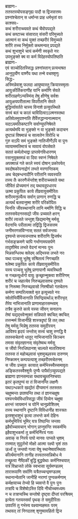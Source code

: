 ब्राह्मणः-  
ततस्तस्योपसङ्गृह्य पादौ स द्विजसत्तमः  
प्रश्नांश्चेतान् स धर्मान्स प्राह धर्मभृतां वरः  
काश्यपः-  
कथं शरीराच्च्यवते कथं चैवोपपद्यते  
कथं कष्टाच्च संसारात् संसरी परिमुच्यते  
आत्मानं वा कथं युक्तं तच्छरीरं विमुच्यते  
शरीरे तच्च निर्मुक्तो कथमन्यत् प्रपद्यते  
कथं शुभाशुभे चायं कर्मणी स्वकृते नरः  
उपभुङ्क्ते क्व वा कर्म विदेहस्योपतिष्ठति  
ब्राह्मणः-  
एवं सञ्चोदितस्सिद्धः प्रश्नांस्तान् प्रत्यभाषत  
आनुपूर्व्येण वार्ष्णेय यथा तन्मे वचश्शृणुः  
सिद्धः-  
अस्मिन्नेवाशु फलदा आयुष्यास्तु क्रियास्स्मृताः  
आयुःकीर्तिकराणीह यानि कर्माणि सेवते  
शरीरग्रहणेऽन्यस्मिंस् तेषु क्षीणेषु सर्वशः  
आयुःक्षयपरीतात्मा विपरीतानि सेवते  
बुद्धिर्व्यावर्तते चास्य विनाशे प्रत्युपस्थिते  
सत्त्वं बलं च कालं चाविदित्वाऽऽत्मनस्तथा  
अतिवेलमुपाश्नाति तैर्विरुद्धान्यनात्मवान्  
यदाऽयमतिकष्टानि सर्वाण्युपनिषेवते  
अत्यर्थमपि वा भुङ्क्ते न वा भुङ्क्ते कदाचन  
दुष्टान्नं विषमान्नं च सात्वतेन विरोधि च  
गुरु वाऽपि समं भुङ्क्ते नातिजीर्णेऽपि वा पुनः  
व्यायाममतिमात्रं च व्यवायं वोपसेवते  
सततं कर्मलोभाद्वा प्राप्तवेगविधारणम्  
रसानुयुक्तमन्नं वा दिवा स्वप्नं निषेवते  
अपक्वान्नं गते काले स्वयं दोषान् प्रकोपयेत्  
स्वदोषकोपनाद्रोगं लभते मरणान्तिकम्  
अथ चेद्बन्धनादीनि परीतानि व्यवस्यति  
तस्य तैः कारणैर्जन्तोश् शरीराच्च्यवते यथा  
जीवितं प्रोच्यमानं तद् यथावदुपधारय  
ऊष्मा प्रकुपितः काये तीव्रवायुसमीरितः  
शरीरमनुपर्येत्य सर्वान् प्राणान् रुणद्धि च  
अत्यर्थं बलवानूष्मा शरीरे परिकोपितः  
भिनत्ति जीवस्थानानि तानि मर्माणि विद्धि च  
ततस्सवेदनस्सद्यो जीवः प्रच्यवते क्षरन्  
शरीरं त्यजते जन्तुश् छिद्यमानेषु मर्मसु  
वेदनाभिः परीतात्मा तद्विद्धि द्विजसत्तम  
जनीमरणसंविग्नास् सततं सर्वजन्तवः  
दृश्यन्ते सन्त्यजन्तश्च शरीराणि द्विजर्षभ  
गर्भसङ्क्रमणे चापि गर्भाणामपसर्पणे  
तादृशीमेव लभते वेदनां मानवः पुनः  
भिन्नसन्धिरथ क्लेदम् अद्भिस्स लभते नरः  
यथा पञ्चसु भूतेषु संश्रितत्वं निगच्छति  
श्लेष्मा प्रकुपितः काये तीव्रवायुसमीरितः  
यस्य पञ्चसु भूतेषु प्राणापानौ व्यवस्थितौ  
स गच्छत्यूर्ध्वगो वायुः कृच्छ्रान्मुक्त्वा शरीरिणम्  
शरीरं च जहात्येव निरुच्छ्वासश्च दृश्यते  
स निरूष्मा निरुच्छ्वासो निश्श्रीको गतचेतनः  
कर्मणा सम्परित्यक्तो मृत इत्युच्यते नरः  
स्रोतोभिर्यैर्विजानाति त्विन्द्रियार्थाञ् शरीरभृत्  
तैरेव नाभिजानाति प्राणामाहारसम्भवम्  
तत्रैव कुरुते काये यस्स जीवन् सनातनः  
तेषां यद्यद्भवेन्मुक्तं सन्निपाते क्वचित् क्वचित्  
तत्तन्मर्म विजानीहि शास्त्रदृष्टं हि तत् तथा  
तेषु मर्मसु भिन्नेषु ततस्स समुदीरयन्  
आविश्य हृदयं जन्तोस् सत्त्वं चाशु रुणद्धि वै  
ततस्सचेतनो धातुर् नाभिजानाति किञ्चन  
तमसा संवृतज्ञानस् संवृतेष्वथ मर्मसु  
स जीवो निरधिष्ठानश् चाल्यते मातरिश्वना  
ततस्स तं महोच्छ्वासं भृशमुच्छ्वस्य दारुणम्  
निष्क्रामन् कम्पयत्याशु तच्छरीरमचेतनम्  
स जीवः प्रच्युतः कायात् कर्मभिस्स्वैस्समावृतः  
अङ्कितस्स्वैश्शुभैः पुण्यैः पापैर्वाऽप्युपपद्यते  
ब्राह्मणा ज्ञानसम्पन्ना यथावच्छ्रुतनिश्चयाः  
इतरं कृतपुण्यं वा तं विजानन्ति लक्षणैः  
यथाऽन्धकारे खद्योतं दीप्यमानं ततस्ततः  
चक्षुष्मन्तः प्रपश्यन्ति तथा तं ज्ञानचक्षुषः  
पश्यन्त्येवंविधास्सिद्धा जीवं दिव्येन चक्षुषा  
क्षरन्तं जायमानं च योनिं चानुप्रवेशितम्  
तस्य स्थानानि दृष्टानि विविधानीह शास्त्रतः  
इतश्शुभाशुभं कृत्वा लभन्ते कर्म देहिनः  
कर्मभूमिरियं भूमिर् यत्र तिष्ठन्ति जन्तवः  
इहैवोच्चावचान् भोगान् प्राप्नुवन्ति स्वकर्मभिः  
इहैवाशुभकर्मा तु कर्मभिर्निरयं गताः  
अवाक् स निरये पापो मानवः पाप्यते भृशम्  
तस्मात् सुदुर्लभो मोक्षो आत्मा रक्ष्यो भृशं ततः  
ऊर्ध्वं तु जन्तवो गत्वा येषु स्थानेष्ववस्थिताः  
कीर्त्यमानानि तानीह तत्त्वतस्सन्निबोध मे  
तच्छ्रुत्वा नैष्ठिकीं बुद्धिं बुद्ध्येथाः कर्मनिश्चयात्  
यत्र विभ्राजते लोके स्वभासा सूर्यमण्डलम्  
तारारूपाणि सर्वाणि यत्रैतच्चन्द्रमण्डलम्  
स्थानान्येतानि जानीहि नराणां पुण्यकर्मणाम्  
कर्मक्षयाच्च तेभ्यो हि च्यवन्ते वै पुनः पुनः  
तत्रापि च विशेषोऽस्ति दिवि नीचोच्चमध्यमः  
न च तत्राप्यस्थि सन्तोषो दृष्ट्वा दीप्तां परश्रियम्  
इत्येता गतयस्सर्वा पृथक् ते समुदीरिताः  
उपपत्तिं तु गर्भस्य वक्ष्याम्यहमतः परम्  
तथावत् तां निगदतश् शृणुष्वावहितो द्विज  
